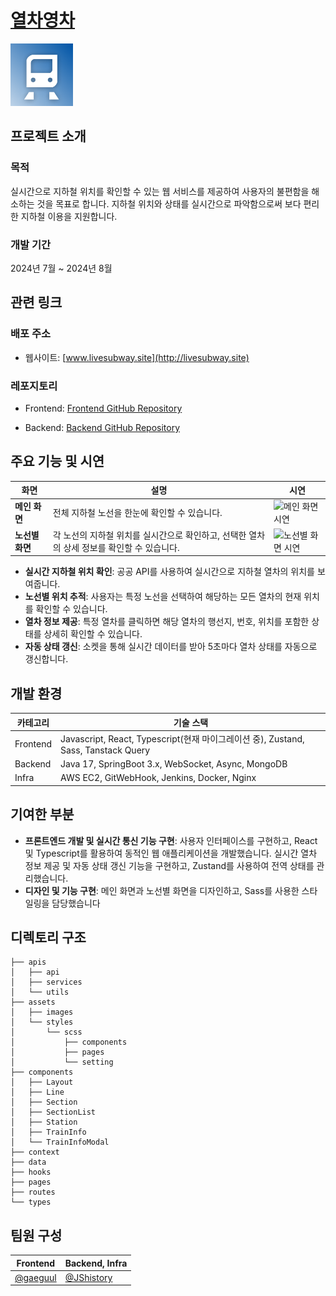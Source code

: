 # [열차영차](https://livesubway.site)

<img src="./public/logo192.png" alt="Project Icon" width="100" height="100">

## 프로젝트 소개

### 목적

실시간으로 지하철 위치를 확인할 수 있는 웹 서비스를 제공하여 사용자의 불편함을 해소하는 것을 목표로 합니다. 지하철 위치와 상태를 실시간으로 파악함으로써 보다 편리한 지하철 이용을 지원합니다.

### 개발 기간

2024년 7월 ~ 2024년 8월

## 관련 링크

### 배포 주소

- 웹사이트: [www.livesubway.site](http://livesubway.site)

### 레포지토리

- Frontend: [Frontend GitHub Repository](https://github.com/KNU-s/subway_Web)

- Backend: [Backend GitHub Repository](https://github.com/KNU-s/subway_BackEnd)

## 주요 기능 및 시연

| **화면**        | **설명**                                                                                   | **시연**                                                                                             |
| --------------- | ------------------------------------------------------------------------------------------ | ---------------------------------------------------------------------------------------------------- |
| **메인 화면**   | 전체 지하철 노선을 한눈에 확인할 수 있습니다.                                              | ![메인 화면 시연](https://github.com/user-attachments/assets/2766c2fe-2527-4e65-b103-0b4dd46326e9)   |
| **노선별 화면** | 각 노선의 지하철 위치를 실시간으로 확인하고, 선택한 열차의 상세 정보를 확인할 수 있습니다. | ![노선별 화면 시연](https://github.com/user-attachments/assets/1a73116b-ae21-48eb-b3d1-3303ce089f87) |

- **실시간 지하철 위치 확인**: 공공 API를 사용하여 실시간으로 지하철 열차의 위치를 보여줍니다.
- **노선별 위치 추적**: 사용자는 특정 노선을 선택하여 해당하는 모든 열차의 현재 위치를 확인할 수 있습니다.
- **열차 정보 제공**: 특정 열차를 클릭하면 해당 열차의 행선지, 번호, 위치를 포함한 상태를 상세히 확인할 수 있습니다.
- **자동 상태 갱신**: 소켓을 통해 실시간 데이터를 받아 5초마다 열차 상태를 자동으로 갱신합니다.

## 개발 환경

| **카테고리** | **기술 스택**                                                                      |
| ------------ | ---------------------------------------------------------------------------------- |
| Frontend     | Javascript, React, Typescript(현재 마이그레이션 중), Zustand, Sass, Tanstack Query |
| Backend      | Java 17, SpringBoot 3.x, WebSocket, Async, MongoDB                                 |
| Infra        | AWS EC2, GitWebHook, Jenkins, Docker, Nginx                                        |

## 기여한 부분

- **프론트엔드 개발 및 실시간 통신 기능 구현**: 사용자 인터페이스를 구현하고, React 및 Typescript를 활용하여 동적인 웹 애플리케이션을 개발했습니다. 실시간 열차 정보 제공 및 자동 상태 갱신 기능을 구현하고, Zustand를 사용하여 전역 상태를 관리했습니다.
- **디자인 및 기능 구현**: 메인 화면과 노선별 화면을 디자인하고, Sass를 사용한 스타일링을 담당했습니다

## 디렉토리 구조

```
├── apis
│   ├── api
│   ├── services
│   └── utils
├── assets
│   ├── images
│   └── styles
│       └── scss
│           ├── components
│           ├── pages
│           └── setting
├── components
│   ├── Layout
│   ├── Line
│   ├── Section
│   ├── SectionList
│   ├── Station
│   ├── TrainInfo
│   └── TrainInfoModal
├── context
├── data
├── hooks
├── pages
├── routes
└── types
```

## 팀원 구성

| Frontend                               | Backend, Infra                             |
| -------------------------------------- | ------------------------------------------ |
| [@gaeguul](https://github.com/gaeguul) | [@JShistory](https://github.com/JShistory) |
